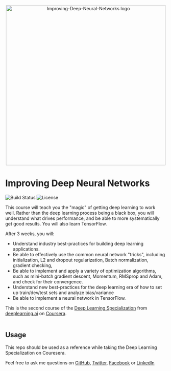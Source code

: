 <p align="center">
  <img height='500' width='500' src='https://github.com/chivingtoninc/Coursera-Deep-Learning/blob/master/imgs/Improving-Deep-Neural-Networks.jpeg' alt='Improving-Deep-Neural-Networks logo' />
</p>

# Improving Deep Neural Networks
![Build Status](https://img.shields.io/badge/build-Stable-green.svg)
![License](https://img.shields.io/badge/license-DO_WHATEVER_YOU_WANT-green.svg)

This course will teach you the "magic" of getting deep learning to work well. Rather than the deep learning process being a black box, you will understand what drives performance, and be able to more systematically get good results. You will also learn TensorFlow.

After 3 weeks, you will:
- Understand industry best-practices for building deep learning applications.
- Be able to effectively use the common neural network "tricks", including initialization, L2 and dropout regularization, Batch normalization, gradient checking,
- Be able to implement and apply a variety of optimization algorithms, such as mini-batch gradient descent, Momentum, RMSprop and Adam, and check for their convergence.
- Understand new best-practices for the deep learning era of how to set up train/dev/test sets and analyze bias/variance
- Be able to implement a neural network in TensorFlow.

This is the second course of the [Deep Learning Specialization](https://www.coursera.org/specializations/deep-learning) from [deeplearning.ai](https://www.deeplearning.ai/) on [Coursera](https://www.coursera.org/).
<br/><br/>

## Usage
This repo should be used as a reference while taking the Deep Learning Specialization on Couresera.

Feel free to ask me questions on [GitHub](https://github.com/chivingtoninc), [Twitter](https://twitter.com/chivingtoninc), [Facebook](https://facebook.com/chivingtoninc) or [LinkedIn](https://www.linkedin.com/in/johnathan-chivington/)
<br/><br/>
